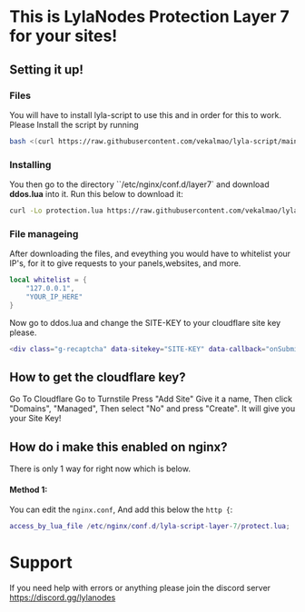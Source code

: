 # This is LylaNodes Protection Layer 7 for your sites!



## Setting it up!

### Files
You will have to install lyla-script to use this and in order for this to work. Please Install the script by running
```sh
bash <(curl https://raw.githubusercontent.com/vekalmao/lyla-script/main/ddos_lylanodes.sh)
```

### Installing
You then go to the directory ``/etc/nginx/conf.d/layer7` and download **ddos.lua** into it. Run this below to download it:
```sh
curl -Lo protection.lua https://raw.githubusercontent.com/vekalmao/lyla-script-layer-7/main/protect.lua
```

### File manageing
After downloading the files, and eveything you would have to whitelist your IP's, for it to give requests to your panels,websites, and more.
```lua
local whitelist = {
    "127.0.0.1",
	"YOUR_IP_HERE"
}
```

Now go to ddos.lua and change the SITE-KEY to your cloudflare site key please.
```lua
<div class="g-recaptcha" data-sitekey="SITE-KEY" data-callback="onSubmit"></div>
```

## How to get the cloudflare key?
Go To Cloudflare
Go to Turnstile 
Press "Add Site"
Give it a name, Then click "Domains", "Managed", Then select "No" and press "Create". It will give you your Site Key!

## How do i make this enabled on nginx?
There is only 1 way for right now which is below.

#### Method 1: 
 You can edit the ``nginx.conf``, And add this below the ``http {``:
```lua
access_by_lua_file /etc/nginx/conf.d/lyla-script-layer-7/protect.lua;
```


# Support
If you need help with errors or anything please join the discord server
https://discord.gg/lylanodes
